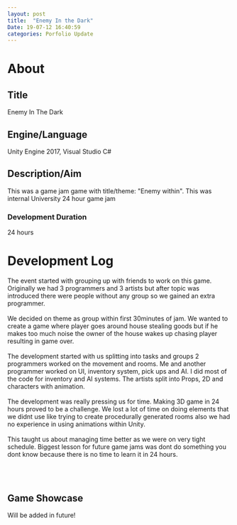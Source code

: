 ```yaml
---
layout: post
title:  "Enemy In the Dark"
Date: 19-07-12 16:40:59 
categories: Porfolio Update
---
```

<p>
<h1><b>About</b></h1>
<h2><b>Title</b></h2>
Enemy In The Dark
<h2><b>Engine/Language</b></h2>
Unity Engine 2017, Visual Studio C#
<h2><b> Description/Aim</b></h2>
This was a game jam game with title/theme: "Enemy within". This was internal University 24 hour game jam
<h3>Development Duration</h3>
24 hours
<h1><b>Development Log</b></h1>
The event started with grouping up with friends to work on this game. Originally we had 3 programmers and 3 artists but after topic was introduced there were people without any group so we gained an extra programmer.
<br></br>
We decided on theme as group within first 30minutes of jam. We wanted to create a game where player goes around house stealing goods but if he makes too much noise the owner of the house wakes up chasing player resulting in game over.
<br></br>
The development started with us splitting into tasks and groups 2 programmers worked on the movement and rooms. Me and another programmer worked on UI, inventory system, pick ups and AI. I did most of the code for inventory and AI systems. The artists split into Props, 2D and characters with animation.
<br></br>
The development was really pressing us for time. Making 3D game in 24 hours proved to be a challenge. We lost a lot of time on doing elements that we didnt use like trying to create procedurally generated rooms also we had no experience in using animations within Unity.<br></br>
This taught us about managing time better as we were on very tight schedule. Biggest lesson for future game jams was dont do something you dont know because there is no time to learn it in 24 hours.

</p>

<br></br>
<p>
<h2><b>Game Showcase</b></h2></p>
<p>Will be added in future!</p>

